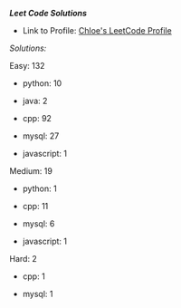 ***Leet Code Solutions***

- Link to Profile: [Chloe's LeetCode Profile](https://leetcode.com/u/ChloeCrozier/)

*Solutions:*

Easy: 132

-  python: 10

-  java: 2

-  cpp: 92

-  mysql: 27

-  javascript: 1


Medium: 19

-  python: 1

-  cpp: 11

-  mysql: 6

-  javascript: 1


Hard: 2

-  cpp: 1

-  mysql: 1